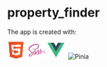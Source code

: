 # property_finder

The app is created with:
<br>


<img src="https://github.com/devicons/devicon/blob/master/icons/html5/html5-original.svg" title="HTML5" alt="HTML5" width="40" height="40"/>&nbsp;
<img src="https://github.com/devicons/devicon/blob/master/icons/sass/sass-original.svg" title="Sass" alt="Sass" width="40" height="40"/>
<img src="https://github.com/devicons/devicon/blob/master/icons/vuejs/vuejs-original.svg" title="VUE" alt="VUEjs" width="40" height="40"/>&nbsp;
<img src="https://github.com/daashkins/property_finder/assets/64709477/183ea996-140f-4019-93e2-e170162986f4" title="Pinia" alt="Pinia" width="40" height="40"/>&nbsp;

